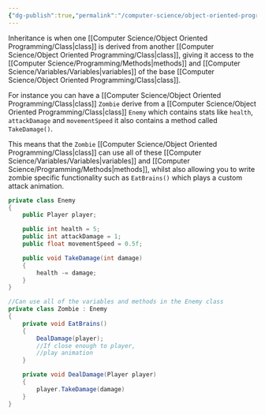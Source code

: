 ```yaml
---
{"dg-publish":true,"permalink":"/computer-science/object-oriented-programming/inheritance/","tags":["unfinished","beginner","intermediate"],"noteIcon":"1"}
---
```


Inheritance is when one [[Computer Science/Object Oriented Programming/Class\|class]] is derived from another [[Computer Science/Object Oriented Programming/Class\|class]], giving it access to the [[Computer Science/Programming/Methods\|methods]] and [[Computer Science/Variables/Variables\|variables]] of the base [[Computer Science/Object Oriented Programming/Class\|class]].

For instance you can have a [[Computer Science/Object Oriented Programming/Class\|class]] `Zombie` derive from a [[Computer Science/Object Oriented Programming/Class\|class]] `Enemy` which contains stats like `health`, `attackDamage` and `movementSpeed` it also contains a method called `TakeDamage()`.

This means that the `Zombie` [[Computer Science/Object Oriented Programming/Class\|class]] can use all of these [[Computer Science/Variables/Variables\|variables]] and [[Computer Science/Programming/Methods\|methods]], whilst also allowing you to write zombie specific functionality such as `EatBrains()` which plays a custom attack animation.

```csharp
private class Enemy
{
	public Player player;

	public int health = 5;
	public int attackDamage = 1;
	public float movementSpeed = 0.5f;

	public void TakeDamage(int damage)
	{
		health -= damage;
	}
}

//Can use all of the variables and methods in the Enemy class
private class Zombie : Enemy
{
	private void EatBrains()
	{
		DealDamage(player);
		//If close enough to player,
		//play animation
	}

	private void DealDamage(Player player)
	{
		player.TakeDamage(damage)
	}
}
```
